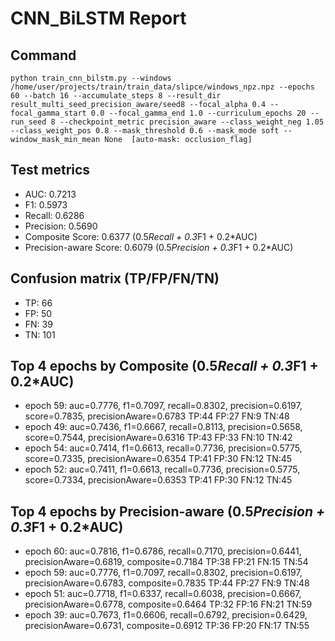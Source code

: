 # CNN_BiLSTM Report

## Command
```
python train_cnn_bilstm.py --windows /home/user/projects/train/train_data/slipce/windows_npz.npz --epochs 60 --batch 16 --accumulate_steps 8 --result_dir result_multi_seed_precision_aware/seed8 --focal_alpha 0.4 --focal_gamma_start 0.0 --focal_gamma_end 1.0 --curriculum_epochs 20 --run_seed 8 --checkpoint_metric precision_aware --class_weight_neg 1.05 --class_weight_pos 0.8 --mask_threshold 0.6 --mask_mode soft --window_mask_min_mean None  [auto-mask: occlusion_flag]
```

## Test metrics
- AUC: 0.7213
- F1: 0.5973
- Recall: 0.6286
- Precision: 0.5690
- Composite Score: 0.6377 (0.5*Recall + 0.3*F1 + 0.2*AUC)
- Precision-aware Score: 0.6079 (0.5*Precision + 0.3*F1 + 0.2*AUC)
## Confusion matrix (TP/FP/FN/TN)
- TP: 66
- FP: 50
- FN: 39
- TN: 101

## Top 4 epochs by Composite (0.5*Recall + 0.3*F1 + 0.2*AUC)
- epoch 59: auc=0.7776, f1=0.7097, recall=0.8302, precision=0.6197, score=0.7835, precisionAware=0.6783  TP:44 FP:27 FN:9 TN:48
- epoch 49: auc=0.7436, f1=0.6667, recall=0.8113, precision=0.5658, score=0.7544, precisionAware=0.6316  TP:43 FP:33 FN:10 TN:42
- epoch 54: auc=0.7414, f1=0.6613, recall=0.7736, precision=0.5775, score=0.7335, precisionAware=0.6354  TP:41 FP:30 FN:12 TN:45
- epoch 52: auc=0.7411, f1=0.6613, recall=0.7736, precision=0.5775, score=0.7334, precisionAware=0.6353  TP:41 FP:30 FN:12 TN:45

## Top 4 epochs by Precision-aware (0.5*Precision + 0.3*F1 + 0.2*AUC)
- epoch 60: auc=0.7816, f1=0.6786, recall=0.7170, precision=0.6441, precisionAware=0.6819, composite=0.7184  TP:38 FP:21 FN:15 TN:54
- epoch 59: auc=0.7776, f1=0.7097, recall=0.8302, precision=0.6197, precisionAware=0.6783, composite=0.7835  TP:44 FP:27 FN:9 TN:48
- epoch 51: auc=0.7718, f1=0.6337, recall=0.6038, precision=0.6667, precisionAware=0.6778, composite=0.6464  TP:32 FP:16 FN:21 TN:59
- epoch 39: auc=0.7673, f1=0.6606, recall=0.6792, precision=0.6429, precisionAware=0.6731, composite=0.6912  TP:36 FP:20 FN:17 TN:55
